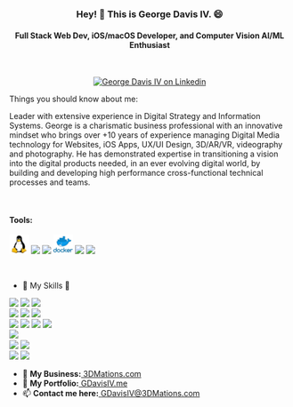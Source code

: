 
<h3 align="center">Hey! 👋 This is George Davis IV. 😄 </h3>

<h4 align="center">Full Stack Web Dev, iOS/macOS Developer, and Computer Vision AI/ML Enthusiast</h4>

</br>
<p align="center">
<a href="https://www.linkedin.com/in/gdavisiv/" target="_blank">
<img alt="George Davis IV on Linkedin" src="https://avatars3.githubusercontent.com/u/357098?s=200&v=4" width="40" height="40" >
</a>
</p>

Things you should know about me:

Leader with extensive experience in Digital Strategy and Information Systems. George is a charismatic business professional with an innovative mindset who brings over +10 years of experience managing Digital Media technology for Websites, iOS Apps, UX/UI Design, 3D/AR/VR, videography and photography. He has demonstrated expertise in transitioning a vision into the digital products needed, in an ever evolving digital world, by building and developing high performance cross-functional technical processes and teams. 

</br>

#### Tools:
<code><img height="35" src="https://raw.githubusercontent.com/github/explore/80688e429a7d4ef2fca1e82350fe8e3517d3494d/topics/linux/linux.png"></code>
<code><img height="35" src="https://forums.kali.org/images/misc/kali-2.0-logo-TM.png"></code>
<code><img height="35" src="https://git-scm.com/images/logos/logomark-white@2x.png"></code>
<code><img height="35" src="https://raw.githubusercontent.com/github/explore/80688e429a7d4ef2fca1e82350fe8e3517d3494d/topics/docker/docker.png"></code>
<code><img height="35" src="https://resources.jetbrains.com/storage/products/pycharm/img/meta/pycharm_logo_300x300.png"></code>
<code><img height="35" src="https://developer.apple.com/design/human-interface-guidelines/macos/images/app-icon-realistic-materials.png"></code>

</br>

- 🌱 My Skills 🌱

![](https://img.shields.io/badge/Framework-React.js-informational?style=flat&logo=reactjs&logoColor=white&color=3bac3a)
![](https://img.shields.io/badge/Framework-Three.js-informational?style=flat&logo=threejs&logoColor=white&color=3bac3a)
![](https://img.shields.io/badge/Framework-Next.js-informational?style=flat&logo=nextjs&logoColor=white&color=3bac3a)
<br>
![](https://img.shields.io/badge/Framework-WebGL-informational?style=flat&logo=webgl&logoColor=white&color=3bac3a)
![](https://img.shields.io/badge/Framework-Babylon.js-informational?style=flat&logo=babylon&logoColor=white&color=3bac3a)
![](https://img.shields.io/badge/Framework-Angular-informational?style=flat&logo=angular&logoColor=white&color=3bac3a)
<br>
![](https://img.shields.io/badge/Language-JavaScript-informational?style=flat&logo=javascript&logoColor=white&color=3bac3a)
![](https://img.shields.io/badge/Language-PHP-informational?style=flat&logo=php&logoColor=white&color=3bac3a)
![](https://img.shields.io/badge/Language-Python-informational?style=flat&logo=python&logoColor=white&color=3bac3a)
![](https://img.shields.io/badge/Language-Swift-informational?style=flat&logo=swift&logoColor=white&color=3bac3a)
<br>
![](https://img.shields.io/badge/CI/CD-Github_Action-informational?style=flat&logo=github&logoColor=white&color=3bac3a)
<br>
![](https://img.shields.io/badge/Database-MySQL-informational?style=flat&logo=mysql&logoColor=white&color=3bac3a)
![](https://img.shields.io/badge/Database-MongoDB-informational?style=flat&logo=mongodb&logoColor=white&color=3bac3a)
<br>
![](https://img.shields.io/badge/Shell-Bash-informational?style=flat&logo=gnu-bash&logoColor=white&color=3bac3a)
![](https://img.shields.io/badge/Tools-Docker-informational?style=flat&logo=docker&logoColor=white&color=3bac3a)

- 🤖 <b>My Business:</b><a href="https://www.3DMations.com"> 3DMations.com</a>
- 🤖 <b>My Portfolio:</b><a href="https://www.gdavisiv.me"> GDavisIV.me</a>
- 📫 <b>Contact me here:</b><a href="mailto:gdavisiv@3dmations.com" target="_blank"> GDavisIV@3DMations.com</a>
